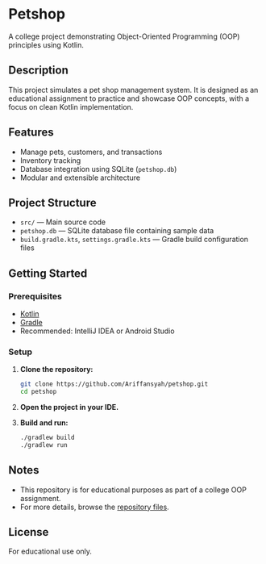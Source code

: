 # Petshop

A college project demonstrating Object-Oriented Programming (OOP) principles using Kotlin.

## Description

This project simulates a pet shop management system. It is designed as an educational assignment to practice and showcase OOP concepts, with a focus on clean Kotlin implementation.

## Features

- Manage pets, customers, and transactions
- Inventory tracking
- Database integration using SQLite (`petshop.db`)
- Modular and extensible architecture

## Project Structure

- `src/` &mdash; Main source code
- `petshop.db` &mdash; SQLite database file containing sample data
- `build.gradle.kts`, `settings.gradle.kts` &mdash; Gradle build configuration files

## Getting Started

### Prerequisites

- [Kotlin](https://kotlinlang.org/)
- [Gradle](https://gradle.org/)
- Recommended: IntelliJ IDEA or Android Studio

### Setup

1. **Clone the repository:**
   ```sh
   git clone https://github.com/Ariffansyah/petshop.git
   cd petshop
   ```

2. **Open the project in your IDE.**

3. **Build and run:**
   ```sh
   ./gradlew build
   ./gradlew run
   ```

## Notes

- This repository is for educational purposes as part of a college OOP assignment.
- For more details, browse the [repository files](https://github.com/Ariffansyah/petshop/tree/main/).

## License

For educational use only.
